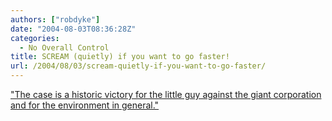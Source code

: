 ```yaml
---
authors: ["robdyke"]
date: "2004-08-03T08:36:28Z"
categories:
  - No Overall Control
title: SCREAM (quietly) if you want to go faster!
url: /2004/08/03/scream-quietly-if-you-want-to-go-faster/
---
```

["The case is a historic victory for the little guy against the giant corporation and for the environment in general."](http://www.guardian.co.uk/uk_news/story/0,3604,1274717,00.html)